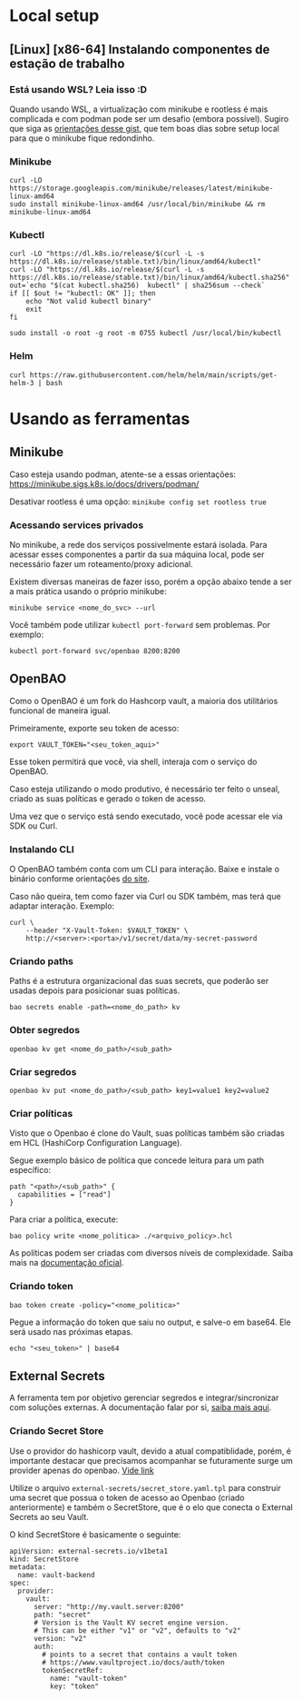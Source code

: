 # Local setup

## [Linux] [x86-64] Instalando componentes de estação de trabalho

### Está usando WSL? Leia isso :D
Quando usando WSL, a virtualização com minikube e rootless é mais complicada e com podman pode ser um desafio (embora possível).
Sugiro que siga as [orientações desse gist](https://gist.github.com/wholroyd/748e09ca0b78897750791172b2abb051), que tem boas dias sobre setup local para que o minikube fique redondinho.

### Minikube
```
curl -LO https://storage.googleapis.com/minikube/releases/latest/minikube-linux-amd64
sudo install minikube-linux-amd64 /usr/local/bin/minikube && rm minikube-linux-amd64
```

### Kubectl
```
curl -LO "https://dl.k8s.io/release/$(curl -L -s https://dl.k8s.io/release/stable.txt)/bin/linux/amd64/kubectl"
curl -LO "https://dl.k8s.io/release/$(curl -L -s https://dl.k8s.io/release/stable.txt)/bin/linux/amd64/kubectl.sha256"
out=`echo "$(cat kubectl.sha256)  kubectl" | sha256sum --check`
if [[ $out != "kubectl: OK" ]]; then
    echo "Not valid kubectl binary"
    exit
fi

sudo install -o root -g root -m 0755 kubectl /usr/local/bin/kubectl
```

### Helm
```
curl https://raw.githubusercontent.com/helm/helm/main/scripts/get-helm-3 | bash
```

# Usando as ferramentas

## Minikube
Caso esteja usando podman, atente-se a essas orientações:
https://minikube.sigs.k8s.io/docs/drivers/podman/

Desativar rootless é uma opção:
`minikube config set rootless true`

### Acessando services privados
No minikube, a rede dos serviços possivelmente estará isolada. Para acessar esses componentes a partir da sua máquina local, pode ser necessário fazer um roteamento/proxy adicional.

Existem diversas maneiras de fazer isso, porém a opção abaixo tende a ser a mais prática usando o próprio minikube:
```
minikube service <nome_do_svc> --url
```
Você também pode utilizar `kubectl port-forward` sem problemas. Por exemplo:
```
kubectl port-forward svc/openbao 8200:8200
```

## OpenBAO
Como o OpenBAO é um fork do Hashcorp vault, a maioria dos utilitários funcional de maneira igual.

Primeiramente, exporte seu token de acesso:
```
export VAULT_TOKEN="<seu_token_aqui>"
```
Esse token permitirá que você, via shell, interaja com o serviço do OpenBAO.

Caso esteja utilizando o modo produtivo, é necessário ter feito o unseal, criado as suas políticas e gerado o token de acesso.

Uma vez que o serviço está sendo executado, você pode acessar ele via SDK ou Curl.

### Instalando CLI
O OpenBAO também conta com um CLI para interação. Baixe e instale o binário conforme orientações [do site](https://openbao.org/downloads/).

Caso não queira, tem como fazer via Curl ou SDK também, mas terá que adaptar interação. Exemplo:

```
curl \
    --header "X-Vault-Token: $VAULT_TOKEN" \
    http://<server>:<porta>/v1/secret/data/my-secret-password 
```

### Criando paths
Paths é a estrutura organizacional das suas secrets, que poderão ser usadas depois para posicionar suas políticas.
```
bao secrets enable -path=<nome_do_path> kv
```

### Obter segredos
```
openbao kv get <nome_do_path>/<sub_path>
```

### Criar segredos
```
openbao kv put <nome_do_path>/<sub_path> key1=value1 key2=value2
```

### Criar políticas
Visto que o Openbao é clone do Vault, suas políticas também são criadas em HCL (HashiCorp Configuration Language).

Segue exemplo básico de política que concede leitura para um path específico:
```
path "<path>/<sub_path>" {
  capabilities = ["read"]
}
```

Para criar a política, execute:
```
bao policy write <nome_politica> ./<arquivo_policy>.hcl
```

As políticas podem ser criadas com diversos níveis de complexidade. Saiba mais na [documentação oficial]('https://openbao.org/docs/commands/policy/').

### Criando token
```
bao token create -policy="<nome_politica>"
```

Pegue a informação do token que saiu no output, e salve-o em base64. Ele será usado nas próximas etapas.
```
echo "<seu_token>" | base64
``` 

## External Secrets
A ferramenta tem por objetivo gerenciar segredos e integrar/sincronizar com soluções externas.
A documentação falar por si, [saiba mais aqui](https://github.com/external-secrets/external-secrets).

### Criando Secret Store
Use o providor do hashicorp vault, devido a atual compatiblidade, porém, é importante destacar que precisamos acompanhar se futuramente surge um provider apenas do openbao. [Vide link](https://external-secrets.io/main/provider/hashicorp-vault/)

Utilize o arquivo `external-secrets/secret_store.yaml.tpl` para construir uma secret que possua o token de acesso ao Openbao (criado anteriormente) e também o SecretStore, que é o elo que conecta o External Secrets ao seu Vault.

O kind SecretStore é basicamente o seguinte:
``` 
apiVersion: external-secrets.io/v1beta1
kind: SecretStore
metadata:
  name: vault-backend
spec:
  provider:
    vault:
      server: "http://my.vault.server:8200"
      path: "secret"
      # Version is the Vault KV secret engine version.
      # This can be either "v1" or "v2", defaults to "v2"
      version: "v2"
      auth:
        # points to a secret that contains a vault token
        # https://www.vaultproject.io/docs/auth/token
        tokenSecretRef:
          name: "vault-token"
          key: "token"
```